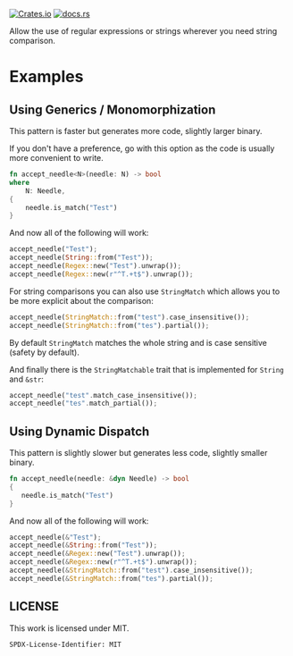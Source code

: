[![Crates.io](https://img.shields.io/crates/v/stringmatch.svg?style=for-the-badge)](https://crates.io/crates/stringmatch)
[![docs.rs](https://img.shields.io/badge/docs.rs-stringmatch-blue?style=for-the-badge)](https://docs.rs/stringmatch)

Allow the use of regular expressions or strings wherever you need string comparison.

# Examples

## Using Generics / Monomorphization

This pattern is faster but generates more code, slightly larger binary.

If you don't have a preference, go with this option as the code is usually more convenient to write.

```rust
fn accept_needle<N>(needle: N) -> bool
where
    N: Needle,
{
    needle.is_match("Test")
}
```

And now all of the following will work:
```rust
accept_needle("Test");
accept_needle(String::from("Test"));
accept_needle(Regex::new("Test").unwrap());
accept_needle(Regex::new(r"^T.+t$").unwrap());
```

For string comparisons you can also use `StringMatch` which allows you to be more explicit about the comparison:
```rust
accept_needle(StringMatch::from("test").case_insensitive());
accept_needle(StringMatch::from("tes").partial());
```
    
By default `StringMatch` matches the whole string and is case sensitive (safety by default).

And finally there is the `StringMatchable` trait that is implemented for `String` and `&str`:
```rust
accept_needle("test".match_case_insensitive());
accept_needle("tes".match_partial());
```

## Using Dynamic Dispatch

This pattern is slightly slower but generates less code, slightly smaller binary.

 ```rust
fn accept_needle(needle: &dyn Needle) -> bool
{
    needle.is_match("Test")
}
```

And now all of the following will work:
```rust
accept_needle(&"Test");
accept_needle(&String::from("Test"));
accept_needle(&Regex::new("Test").unwrap());
accept_needle(&Regex::new(r"^T.+t$").unwrap());
accept_needle(&StringMatch::from("test").case_insensitive());
accept_needle(&StringMatch::from("tes").partial());
```

## LICENSE

This work is licensed under MIT.

`SPDX-License-Identifier: MIT`
